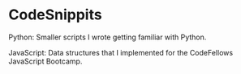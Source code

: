 CodeSnippits
============

Python: Smaller scripts I wrote getting familiar with Python.

JavaScript: Data structures that I implemented for the CodeFellows JavaScript Bootcamp. 
